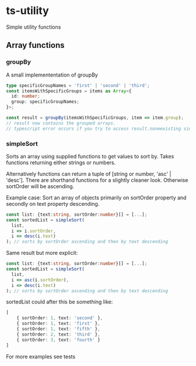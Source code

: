 # ts-utility
Simple utility functions

## Array functions
### groupBy

A small implemententation of groupBy

```typescript
type specificGroupNames = 'first' | 'second' | 'third';
const itemsWithSpecificGroups = items as Array<{
  id: number;
  group: specificGroupNames;
}>;

const result = groupBy(itemsWithSpecificGroups, item => item.group);
// result now contains the grouped arrays.
// typescript error occurs if you try to access result.noneexisting since its not in the group names
```

### simpleSort
Sorts an array using supplied functions to get values to sort by.
Takes functions returning either strings or numbers. 

Alternatively functions can return a tuple of [string or number, 'asc' | 'desc'].
There are shorthand functions for a slightly cleaner look.
Otherwise sortOrder will be ascending.  

Example case:
Sort an array of objects primarily on sortOrder property and secondly on text property descending.

```typescript
const list: {text:string, sortOrder:number}[] = [...];
const sortedList = simpleSort(
  list,
  i => i.sortOrder,
  i => desc(i.text)
); // sorts by sortOrder ascending and then by text descending
```

Same result but more explicit:

```typescript
const list: {text:string, sortOrder:number}[] = [...];
const sortedList = simpleSort(
  list,
  i => asc(i.sortOrder),
  i => desc(i.text)
); // sorts by sortOrder ascending and then by text descending
```

sortedList could after this be something like:

```typescript
[
    { sortOrder: 1, text: 'second' },
    { sortOrder: 1, text: 'first' },
    { sortOrder: 1, text: 'fifth' },
    { sortOrder: 2, text: 'third' },
    { sortOrder: 3, text: 'fourth' }
]
```

For more examples see tests
